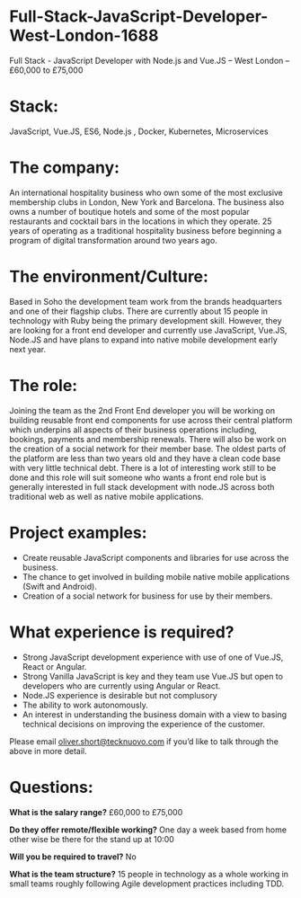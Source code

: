 # Full-Stack-JavaScript-Developer-West-London-1688
Full Stack - JavaScript Developer with Node.js and Vue.JS – West London – £60,000 to £75,000 
# Stack: 
JavaScript, Vue.JS, ES6, Node.js , Docker, Kubernetes, Microservices

# The company: 
An international hospitality business who own some of the most exclusive membership clubs in London, New York and Barcelona. The business also owns a number of boutique hotels and some of the most popular restaurants and cocktail bars in the locations in which they operate. 25 years of operating as a traditional hospitality business before beginning a program of digital transformation around two years ago. 

# The environment/Culture: 
Based in Soho the development team work from the brands headquarters and one of their flagship clubs. There are currently about 15 people in technology with Ruby being the primary development skill. However, they are looking for a front end developer and currently use JavaScript, Vue.JS, Node.JS and have plans to expand into native mobile development early next year. 

# The role: 
Joining the team as the 2nd Front End developer you will be working on building reusable front end components for use across their central platform which underpins all aspects of their business operations including, bookings, payments and membership renewals. There will also be work on the creation of a social network for their member base. The oldest parts of the platform are less than two years old and they have a clean code base with very little technical debt. There is a lot of interesting work still to be done and this role will suit someone who wants a front end role but is generally interested in full stack development with node.JS across both traditional web as well as native mobile applications. 

# Project examples: 

-  Create reusable JavaScript components and libraries for use across the business.
-  The chance to get involved in building mobile native mobile applications (Swift and Android).
-  Creation of a social network for business for use by their members.

# What experience is required?

-	Strong JavaScript development experience with use of one of Vue.JS, React or Angular. 
-	 Strong Vanilla JavaScript is key and they team use Vue.JS but open to developers who are currently using Angular or React. 
-	Node.JS experience is desirable but not complusory
-	The ability to work autonomously. 
-	An interest in understanding the business domain with a view to basing technical decisions on improving the experience of the customer. 

Please email oliver.short@tecknuovo.com if you’d like to talk through the above in more detail.

# Questions:
**What is the salary range?**
£60,000 to £75,000

**Do they offer remote/flexible working?**
One day a week based from home other wise be there for the stand up at 10:00

**Will you be required to travel?** 
No

**What is the team structure?**
15 people in technology as a whole working in small teams roughly following Agile development practices including TDD. 
